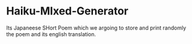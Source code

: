 # Haiku-MIxed-Generator
 Its Japaneese SHort Poem which we argoing to store and print randomly the poem and its english translation.
